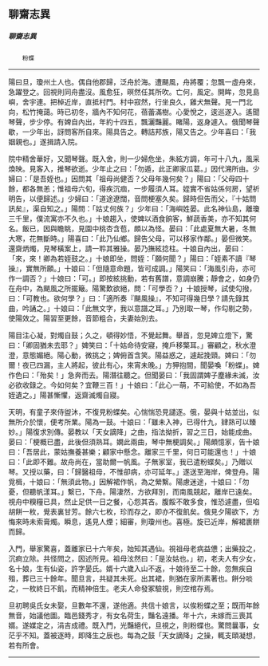 

## 聊齋志異

##### 聊齋志異
　　`粉蝶`

* * *

陽曰旦，瓊州土人也。偶自他郡歸，泛舟於海。遭颶風，舟將覆；忽飄一虛舟來，急躍登之。回視則同舟盡沒。風愈狂，暝然任其所吹。亡何，風定。開眸，忽見島嶼，舍宇連。把棹近岸，直抵村門。村中寂然，行坐良久，雞犬無聲。見一門北向，松竹掩藹。時已初冬，牆內不知何花，蓓蕾滿樹。心愛悅之，逡巡遂入。遙聞琴聲，步少停。有婢自內出，年約十四五，飄灑豔麗。睹陽，返身遽入。俄聞琴聲歇，一少年出，訝問客所自來。陽具告之。轉詰邦族，陽又告之。少年喜曰：「我姻親也。」遂揖請入院。

院中精舍華好，又聞琴聲。既入舍，則一少婦危坐，朱絃方調，年可十八九，風采煥映。見客入，推琴欲逝。少年止之曰：「勿遁，此正卿家瓜葛。」因代溯所由。少婦曰：「是吾姪也。」因問其「祖母尚健否？父母年幾何矣？」陽曰：「父母四十餘，都各無恙；惟祖母六旬，得疾沉痼，一步履須人耳。姪實不省姑係何房，望祈明告，以便歸述。」少婦曰：「道途遼闊，音問梗塞久矣。歸時但告而父，『十姑問訊矣』，渠自知之。」陽問：「姑丈何族？」少年曰：「海嶼姓晏。此名神仙島，離瓊三千里，僕流寓亦不久也。」十娘趨入，使婢以酒食餉客，鮮蔬香美，亦不知其何名。飯已，因與瞻眺，見園中桃杏含苞，頗以為怪。晏曰：「此處夏無大暑，冬無大寒，花無斷時。」陽喜曰：「此乃仙鄉。歸告父母，可以移家作鄰。」晏但微笑。還齋炳燭，見琴橫案上，請一聆其雅操。晏乃撫絃捻柱。十娘自內出，晏曰：「來，來！卿為若姪鼓之。」十娘即坐，問姪：「願何聞？」陽曰：「姪素不讀『琴操』，實無所願。」十娘曰：「但隨意命題，皆可成調。」陽笑曰：「海風引舟，亦可作一調否？」十娘曰：「可。」即按絃挑動，若有舊譜，意調崩騰；靜會之，如身仍在舟中，為颶風之所擺簸。陽驚歎欲絕，問：「可學否？」十娘授琴，試使勾撥，曰：「可教也。欲何學？」曰：「適所奏『颶風操』，不知可得幾日學？請先錄其曲，吟誦之。」十娘曰：「此無文字，我以意譜之耳。」乃別取一琴，作勾剔之勢，使陽效之。陽習至更餘，音節粗合，夫妻始別去。

陽目注心凝，對燭自鼓；久之，頓得妙悟，不覺起舞。舉首，忽見婢立燈下，驚曰：「卿固猶未去耶？」婢笑曰：「十姑命待安寢，掩戶移檠耳。」審顧之，秋水澄澄，意態媚絕。陽心動，微挑之；婢俯首含笑。陽益惑之，遽起挽頸。婢曰：「勿爾！夜已四漏，主人將起，彼此有心，來宵未晚。」方狎抱間，聞晏喚「粉蝶」。婢作色曰：「殆矣！」急奔而去。陽潛往聽之。但聞晏曰：「我固謂婢子塵緣未滅，汝必欲收錄之。今如何矣？宜鞭三百！」十娘曰：「此心一萌，不可給使，不如為吾姪遺之。」陽甚慚懼，返齋滅燭自寢。

天明，有童子來侍盥沐，不復見粉蝶矣。心惴惴恐見譴逐。俄，晏與十姑並出，似無所介於懷，便考所業。陽為一鼓。十娘曰：「雖未入神，已得什九，肄熟可以臻妙。」陽復求別傳。晏教以「天女謫降」之曲，指法拗折，習之三日，始能成曲。晏曰：「梗概已盡，此後但須熟耳。嫻此兩曲，琴中無梗調矣。」陽頗憶家，告十娘曰：「吾居此，蒙姑撫養甚樂；顧家中懸念。離家三千里，何日可能還也！」十娘曰：「此即不難。故舟尚在，當助爾一帆風。子無家室，我已遣粉蝶矣。」乃贈以琴。又授以藥，曰：「歸醫祖母，不惟卻病，亦可延年。」遂送至海岸，俾登舟。陽覓楫，十娘曰：「無須此物。」因解裙作帆，為之縈繫。陽慮迷途，十娘曰：「勿憂，但聽帆漾耳。」繫已，下舟。陽淒然，方欲拜別，而南風競起，離岸已遠矣。視舟中糗糧已具，然止足供一日之餐，心怨其吝。腹餒不敢多食，惟恐遽盡，但啗胡餅一枚，覺表裏甘芳。餘六七枚，珍而存之，即亦不復飢矣。俄見夕陽欲下，方悔來時未索膏燭。瞬息，遙見人煙；細審，則瓊州也。喜極。旋已近岸，解裙裹餅而歸。

入門，舉家驚喜，蓋離家已十六年矣，始知其遇仙。視祖母老病益憊；出藥投之，沉痾立除。共怪問之，因述所見。祖母泫然曰：「是汝姑也。」初，老夫人有少女，名十娘，生有仙姿，許字晏氏。婿十六歲入山不返，十娘待至二十餘，忽無疾自殂，葬已三十餘年。聞旦言，共疑其未死。出其裙，則猶在家所素著也。餅分啖之，一枚終日不飢，而精神倍生。老夫人命發冢驗視，則空棺存焉。

旦初聘吳氏女未娶，旦數年不還，遂他適。共信十娘言，以俟粉蝶之至；既而年餘無音，始議他圖。臨邑錢秀才，有女名荷生，豔名遠播。年十六，未嫁而三喪其婿。遂媒定之，涓吉成禮。既入門，光豔絕代，旦視之，則粉蝶也。驚問曩事，女茫乎不知。蓋被逐時，即降生之辰也。每為之鼓「天女謫降」之操，輒支頤凝想，若有所會。

* * *

